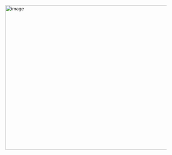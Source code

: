 <img width="751" height="452" alt="image" src="https://github.com/user-attachments/assets/a7299f6c-8e15-4193-9933-69be5763573d" />
